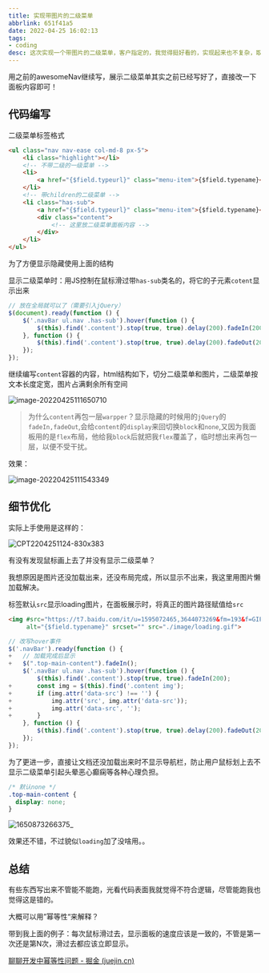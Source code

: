 ```yaml
---
title: 实现带图片的二级菜单
abbrlink: 651f41a5
date: 2022-04-25 16:02:13
tags:
- coding
desc: 这次实现一个带图片的二级菜单，客户指定的，我觉得挺好看的，实现起来也不复杂，取个名叫awesome二级菜单好了！
---
```






用之前的awesomeNav继续写，展示二级菜单其实之前已经写好了，直接改一下面板内容即可！



## 代码编写

二级菜单标签格式

```html
<ul class="nav nav-ease col-md-8 px-5">
    <li class="highlight"></li>
    <!-- 不带二级的一级菜单 -->
    <li>
        <a href="{$field.typeurl}" class="menu-item">{$field.typename}</a>
    </li>
    <!-- 带children的二级菜单 -->
    <li class="has-sub">
        <a href="{$field.typeurl}" class="menu-item">{$field.typename}</a>
        <div class="content">
         	<!-- 这里放二级菜单面板内容 -->  
        </div>
    </li>
</ul>
```

为了方便显示隐藏使用上面的结构

显示二级菜单时：用JS控制在鼠标滑过带`has-sub`类名的，将它的子元素`cotent`显示出来

```javascript
// 放在全局就可以了（需要引入jQuery）
$(document).ready(function () {
    $('.navBar ul.nav .has-sub').hover(function () {
        $(this).find('.content').stop(true, true).delay(200).fadeIn(200);
    }, function () {
        $(this).find('.content').stop(true, true).delay(200).fadeOut(200);
    });
});
```

继续编写`content`容器的内容，html结构如下，切分二级菜单和图片，二级菜单按文本长度定宽，图片占满剩余所有空间

![image-20220425111650710](实现带图片的二级菜单/image-20220425111650710.png)

> 为什么`content`再包一层`warpper`？显示隐藏的时候用的`jQuery`的`fadeIn,fadeOut`,会给`content`的`display`来回切换`block`和`none`,又因为我面板用的是`flex`布局，他给我`block`后就把我`flex`覆盖了，临时想出来再包一层，以便不受干扰。



效果：

![image-20220425111543349](实现带图片的二级菜单/image-20220425111543349.png)



## 细节优化

实际上手使用是这样的：

![CPT2204251124-830x383](实现带图片的二级菜单/CPT2204251124-830x383.gif)

有没有发现鼠标画上去了并没有显示二级菜单？

我想原因是图片还没加载出来，还没布局完成，所以显示不出来，我这里用图片懒加载解决。

标签默认`src`显示loading图片，在面板展示时，将真正的图片路径赋值给`src`

```html
<img #src="https://t7.baidu.com/it/u=1595072465,3644073269&fm=193&f=GIF"
     alt="{$field.typename}" srcset="" src="./image/loading.gif">
```

```javascript
// 改写hover事件
$('.navBar').ready(function () {
+   // 加载完成后显示
+   $(".top-main-content").fadeIn();
    $('.navBar ul.nav .has-sub').hover(function () {
        $(this).find('.content').stop(true, true).fadeIn(200);
+       const img = $(this).find('.content img');
+       if (img.attr('data-src') !== '') {
+           img.attr('src', img.attr('data-src'));
+           img.attr('data-src', '');
+       }
    }, function () {
        $(this).find('.content').stop(true, true).delay(200).fadeOut(200);
    });
});
```

为了更进一步，直接让文档还没加载出来时不显示导航栏，防止用户鼠标划上去不显示二级菜单引起头晕恶心癫痫等各种心理负担。

```css
/* 默认none */
.top-main-content {
  display: none;
}
```

![1650873266375_](实现带图片的二级菜单/1650873266375_.gif)

效果还不错，不过貌似`loading`加了没啥用。。



## 总结

有些东西写出来不管能不能跑，光看代码表面我就觉得不符合逻辑，尽管能跑我也觉得这是错的。

大概可以用”幂等性“来解释？

带到我上面的例子：每次鼠标滑过去，显示面板的速度应该是一致的，不管是第一次还是第N次，滑过去都应该立即显示。

[聊聊开发中幂等性问题 - 掘金 (juejin.cn)](https://juejin.cn/post/6844903815552958477)
